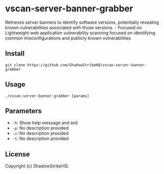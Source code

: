 # vscan-server-banner-grabber
Retrieves server banners to identify software versions, potentially revealing known vulnerabilities associated with those versions. - Focused on Lightweight web application vulnerability scanning focused on identifying common misconfigurations and publicly known vulnerabilities

## Install
`git clone https://github.com/ShadowStrikeHQ/vscan-server-banner-grabber`

## Usage
`./vscan-server-banner-grabber [params]`

## Parameters
- `-h`: Show help message and exit
- `-p`: No description provided
- `-v`: No description provided
- `-t`: No description provided

## License
Copyright (c) ShadowStrikeHQ

